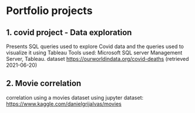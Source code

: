 # Portfolio projects
## 1. covid project - Data exploration
Presents SQL queries used to explore Covid data and the queries used to visualize it using Tableau
Tools used: Microsoft SQL server Management Server, Tableau.
dataset https://ourworldindata.org/covid-deaths (retrieved 2021-06-20)
## 2. Movie correlation 
correlation using a movies dataset using jupyter
dataset: https://www.kaggle.com/danielgrijalvas/movies
